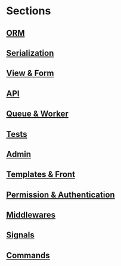 # Sections

## [ORM](./orm.md)

## [Serialization](./serialization.md)

## [View & Form](./view_and_form.md)

## [API](./api.md)

## [Queue & Worker](./queue_and_worker.md)

## [Tests](./tests.md)

## [Admin](./admin.md)

## [Templates & Front](./templates_and_front.md)

## [Permission & Authentication](./permissions_and_auth.md)

## [Middlewares](./middlewares.md)

## [Signals](./signals.md)

## [Commands](./cmd.md)
